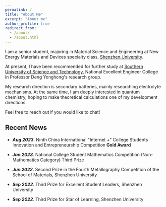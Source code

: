 ```yaml
---
permalink: /
title: "About Me"
excerpt: "About me"
author_profile: true
redirect_from: 
  - /about/
  - /about.html
---
```


I am a senior student, majoring in Material Science and Engineering at New Energy Materials and Devices specialty class, [Shenzhen University](https://cmse.szu.edu.cn/ywz/). 

At present, I have been recommended for further study at [Southern University of Science and Technology](https://www.sustech.edu.cn/en/), National Excellent Engineer College in Professor Deng Yonghong's research group.

My research direction is secondary batteries, mainly researching electrolyte mechanisms. At the same time, I am deeply interested in quantum chemistry, hoping to make theoretical calculations one of my development directions.

Feel free to reach out if you would like to chat!

## **Recent News**

- ***Aug 2023***. Ninth China International "Internet +" College Students Innovation and Entrepreneurship Competition **Gold Award**

- ***Jan 2023***. National College Student Mathematics Competition (Non-Mathematics Category) Third Prize

- ***Jun 2022***. Second Prize in the Fourth Metallography Competition of the School of Materials, Shenzhen University

- ***Sep 2022***. Third Prize for Excellent Student Leaders, Shenzhen University

- ***Sep 2022***. Third Prize for Star of Learning, Shenzhen University
